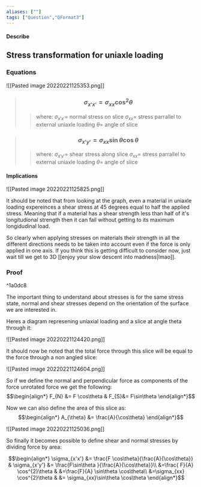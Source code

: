 ```yaml
---
aliases: [""]
tags: ["Question","QFormat3"]
---
```


#### Describe
## Stress transformation for uniaxle loading
### Equations
![[Pasted image 20220221125353.png]]

> ### $$ \sigma_{x'x'} =\sigma_{xx} \cos^{2}\theta $$ 
>> where:
>> $\sigma_{x'x'}=$ normal stress on slice
>> $\sigma_{xx}=$ stress parrallel to external uniaxle loading
>> $\theta=$ angle of slice

> ### $$ \sigma_{x'y'} = \sigma_{xx}\sin\theta \cos\theta $$ 
>> where:
>> $\sigma_{x'y'}=$ shear stress along slice
>> $\sigma_{xx}=$ stress parrallel to external uniaxle loading
>> $\theta=$ angle of slice

#### Implications
![[Pasted image 20220221125825.png]]

It should be noted that from looking at the graph, even a material in uniaxle loading expereinces a shear stress at 45 degrees equal to half the applied stress. Meaning that if a material has a shear strength less than half of it's longitudional strength then it can fail without getting to its maximum longidudinal load.

So clearly when applying stresses on materials their strength in all the different directions needs to be taken into account even if the force is only applied in one axis. If you think this is getting difficult to consider now, just wait till we get to 3D [[enjoy your slow descent into madness|lmao]].

### Proof

^1a0dc8

The important thing to understand about stresses is for the same stress state, normal and shear stresses depend on the orientation of the surface we are interested in. 

Heres a diagram represening uniaxial loading and a slice at angle theta through it:

![[Pasted image 20220221124420.png]]

It should now be noted that the total force through this slice will be equal to the force through a non angled slice:

![[Pasted image 20220221124604.png]]

So if we define the normal and perpendicular force as components of the force unrotated force we get the following:
$$\begin{align*}
F_{N} &= F \cos\theta & F_{S}&= F\sin\theta 
\end{align*}$$

Now we can also define the area of this slice as:
$$\begin{align*}
A_{\theta} &= \frac{A}{\cos\theta}
\end{align*}$$


![[Pasted image 20220221125036.png]]

So finally it becomes possible to define shear and normal stresses by dividing force by area:

$$\begin{align*}
\sigma_{x'x'} &= \frac{F \cos\theta}{\frac{A}{\cos\theta}} & \sigma_{x'y'} &= \frac{F\sin\theta }{\frac{A}{\cos\theta}}\\
&=\frac{ F}{A} \cos^{2}\theta & &=\frac{F}{A} \sin\theta \cos\theta\\
&=\sigma_{xx} \cos^{2}\theta  & &= \sigma_{xx}\sin\theta \cos\theta 
\end{align*}$$